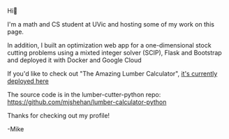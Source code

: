 Hi👋

I'm a math and CS student at UVic and hosting some of my work on this page. 

In addition, I built an optimization web app for a one-dimensional stock cutting problems using a mixted integer solver (SCIP), Flask and Bootstrap and deployed it with Docker and Google Cloud 

If you'd like to check out "The Amazing Lumber Calculator", [it's currently deployed here](https://lumber-calculator-python-kmrqin4jgq-uc.a.run.app/calc)

The source code is in the lumber-cutter-python repo: https://github.com/mjshehan/lumber-calculator-python

Thanks for checking out my profile!

-Mike


<!---
mjshehan/mjshehan is a ✨ special ✨ repository because its `README.md` (this file) appears on your GitHub profile.
You can click the Preview link to take a look at your changes.
--->
